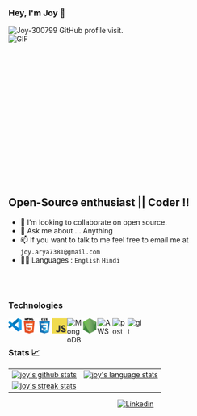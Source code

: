### Hey, I'm Joy  👋
<img src="https://komarev.com/ghpvc/?username=Joy-300799&label=PEOPLE%20VISIT%20THIS%20PROFILE&color=blueviolet&style=flat-square" alt="Joy-300799 GitHub profile visit." />
 <img align="right" alt="GIF" src="https://github.com/neoighodaro/neoighodaro/blob/master/5CEBA381-C26B-42C7-B5DD-DBEF3BC73697.gif" width="850" height="320" /> <br />
 
 <br />


##  Open-Source enthusiast || Coder !!
- 👯 I’m looking to collaborate on open source.<br />
- 💬 Ask me about ... Anything<br />
- 📫 If you want to talk to me feel free to email me at `joy.arya7381@gmail.com`<br />
- 🙇‍♂️ Languages : `English` `Hindi`<br />
<br />
<br />

### Technologies 
<img align="left" alt="Visual Studio Code" width="26px" src="https://raw.githubusercontent.com/github/explore/80688e429a7d4ef2fca1e82350fe8e3517d3494d/topics/visual-studio-code/visual-studio-code.png" />
<img align="left" alt="HTML5" width="30px" src="https://raw.githubusercontent.com/github/explore/80688e429a7d4ef2fca1e82350fe8e3517d3494d/topics/html/html.png" />
<img align="left" alt="CSS3" width="30px" src="https://raw.githubusercontent.com/github/explore/80688e429a7d4ef2fca1e82350fe8e3517d3494d/topics/css/css.png" />
<img align="left" alt="JavaScript" width="30px" src="https://raw.githubusercontent.com/github/explore/80688e429a7d4ef2fca1e82350fe8e3517d3494d/topics/javascript/javascript.png" />
<img align="left" alt="MongoDB" width="30px" src="https://code4developers.com/wp-content/uploads/2019/10/MongoDBicon.png" />
<img align="left" alt="Node.js" width="30px" src="https://raw.githubusercontent.com/github/explore/80688e429a7d4ef2fca1e82350fe8e3517d3494d/topics/nodejs/nodejs.png" />
<img align="left" alt="AWS" width="30px" src="https://www.consoleconnect.com/wp-content/uploads/2019/07/amazon-web-services-cloud.svg" />
<a href="https://postman.com" target="_blank"> <img align="left" src="https://www.vectorlogo.zone/logos/getpostman/getpostman-icon.svg" alt="postman" width="30" height="30" margin ="10px"/> </a>
<a href="https://git-scm.com/" target="_blank"> <img align ="left" src="https://www.vectorlogo.zone/logos/git-scm/git-scm-icon.svg" alt="git" width="30" height="30"/> </a>
<br/>
<br/>


### Stats 📈
<table align="center" cellspacing="0" cellpadding="0" border="0">
   <tr>
    <td>
      <a href="https://github.com/Joy-300799" target="_blank">
        <img src="https://github-readme-stats.vercel.app/api?username=Joy-300799&show_icons=true&include_all_commits=true&theme=ayu-mirage&hide_border=true" alt="joy's github stats">
      <a/>
    </td>
    <td>
      <a href="https://still-taiga-23032.herokuapp.com/" target="_blank">
      <img src="https://github-readme-stats.vercel.app/api/top-langs/?username=Joy-300799&theme=ayu-mirage&layout=compact&hide_border=true" alt="joy's language stats">
      <a/>
    </td>
   </tr>
  <tr>
  <tr>
    <td>
      <a href="https://still-taiga-23032.herokuapp.com/" target="_blank">
        <img src="https://github-readme-streak-stats.herokuapp.com/?user=Joy-300799&theme=ayu-mirage&hide_border=true" alt="joy's streak stats">
      <a/>
    </td>
   </tr>
</table>
  <p align="center">
  <a href="https://www.linkedin.com/in/joy-bhattacharya-314540108/" target="_blank">
    <img alt=" Linkedin" src="https://img.shields.io/badge/LinkedIn-0077B5?style=for-the-badge&logo=linkedin&logoColor=white">
  <a/>
</p>
